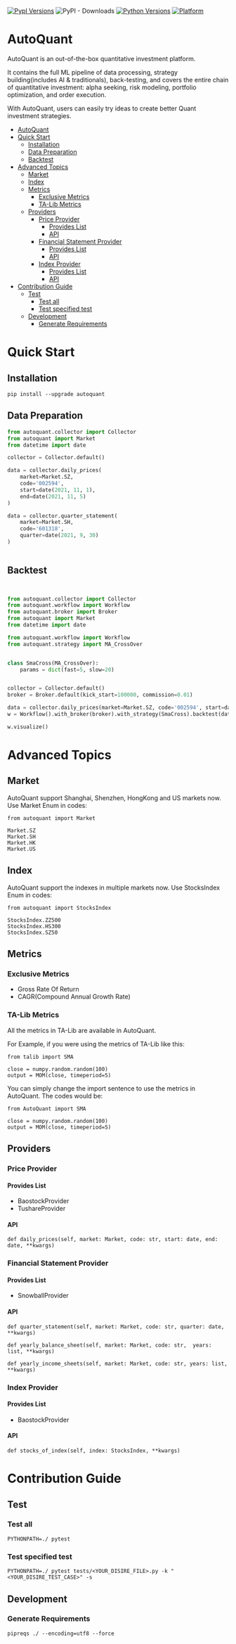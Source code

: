 [![PypI Versions](https://img.shields.io/pypi/v/autoquant)](https://pypi.org/project/autoquant/#history)
![PyPI - Downloads](https://img.shields.io/pypi/dm/AutoQuant?label=PyPI)
[![Python Versions](https://img.shields.io/pypi/pyversions/pyqlib.svg?logo=python&logoColor=white)](https://pypi.org/project/pyqlib/#files)
[![Platform](https://img.shields.io/badge/platform-linux%20%7C%20windows%20%7C%20macos-lightgrey)](https://pypi.org/project/autoquant/#files)


# AutoQuant

AutoQuant is an out-of-the-box quantitative investment platform.

It contains the full ML pipeline of data processing, strategy building(includes AI & traditionals), back-testing, and covers the entire chain of quantitative investment: alpha seeking, risk modeling, portfolio optimization, and order execution.

With AutoQuant, users can easily try ideas to create better Quant investment strategies.


- [AutoQuant](#autoquant)
- [Quick Start](#quick-start)
  - [Installation](#installation)
  - [Data Preparation](#data-preparation)
  - [Backtest](#backtest)
- [Advanced Topics](#advanced-topics)
  - [Market](#market)
  - [Index](#index)
  - [Metrics](#metrics)
    - [Exclusive Metrics](#exclusive-metrics)
    - [TA-Lib Metrics](#ta-lib-metrics)
  - [Providers](#providers)
    - [Price Provider](#price-provider)
      - [Provides List](#provides-list)
      - [API](#api)
    - [Financial Statement Provider](#financial-statement-provider)
      - [Provides List](#provides-list-1)
      - [API](#api-1)
    - [Index Provider](#index-provider)
      - [Provides List](#provides-list-2)
      - [API](#api-2)
- [Contribution Guide](#contribution-guide)
  - [Test](#test)
    - [Test all](#test-all)
    - [Test specified test](#test-specified-test)
  - [Development](#development)
    - [Generate Requirements](#generate-requirements)




# Quick Start

## Installation

```shell
pip install --upgrade autoquant
```


## Data Preparation 

```python
from autoquant.collector import Collector
from autoquant import Market
from datetime import date

collector = Collector.default()

data = collector.daily_prices(
    market=Market.SZ, 
    code='002594', 
    start=date(2021, 11, 1), 
    end=date(2021, 11, 5)
)

data = collector.quarter_statement(
    market=Market.SH, 
    code='601318', 
    quarter=date(2021, 9, 30)
)
    
```

## Backtest

```python


from autoquant.collector import Collector
from autoquant.workflow import Workflow
from autoquant.broker import Broker
from autoquant import Market
from datetime import date

from autoquant.workflow import Workflow
from autoquant.strategy import MA_CrossOver


class SmaCross(MA_CrossOver):
    params = dict(fast=5, slow=20)


collector = Collector.default()
broker = Broker.default(kick_start=100000, commission=0.01)

data = collector.daily_prices(market=Market.SZ, code='002594', start=date(2020, 1, 1), end=date(2021, 11, 1))
w = Workflow().with_broker(broker).with_strategy(SmaCross).backtest(data)

w.visualize()
```

# Advanced Topics

## Market
AutoQuant support Shanghai, Shenzhen, HongKong and US markets now.
Use Market Enum in codes:

```
from autoquant import Market

Market.SZ
Market.SH
Market.HK
Market.US
```

## Index
AutoQuant support the indexes in multiple markets now.
Use StocksIndex Enum in codes:
```
from autoquant import StocksIndex

StocksIndex.ZZ500
StocksIndex.HS300
StocksIndex.SZ50

```

## Metrics

### Exclusive Metrics

- Gross Rate Of Return
- CAGR(Compound Annual Growth Rate) 


### TA-Lib Metrics
All the metrics in TA-Lib are available in AutoQuant.

For Example, if you were using the metrics of TA-Lib like this:
```
from talib import SMA

close = numpy.random.random(100)
output = MOM(close, timeperiod=5)
```

You can simply change the import sentence to use the metrics in AutoQuant. The codes would be:
```
from AutoQuant import SMA

close = numpy.random.random(100)
output = MOM(close, timeperiod=5)
```


## Providers
### Price Provider

#### Provides List

- BaostockProvider
- TushareProvider

#### API
```
def daily_prices(self, market: Market, code: str, start: date, end: date, **kwargs)

```


### Financial Statement Provider


#### Provides List
- SnowballProvider


#### API

```
def quarter_statement(self, market: Market, code: str, quarter: date, **kwargs)

def yearly_balance_sheet(self, market: Market, code: str,  years: list, **kwargs)

def yearly_income_sheets(self, market: Market, code: str, years: list, **kwargs)

```

### Index Provider


#### Provides List
- BaostockProvider


#### API

```
def stocks_of_index(self, index: StocksIndex, **kwargs)
```

# Contribution Guide

## Test
### Test all
```
PYTHONPATH=./ pytest
```

### Test specified test
```
PYTHONPATH=./ pytest tests/<YOUR_DISIRE_FILE>.py -k "<YOUR_DISIRE_TEST_CASE>" -s
```


## Development

### Generate Requirements

```
pipreqs ./ --encoding=utf8 --force
```